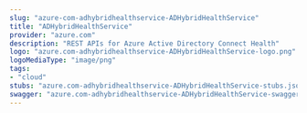 ```yaml
---
slug: "azure-com-adhybridhealthservice-ADHybridHealthService"
title: "ADHybridHealthService"
provider: "azure.com"
description: "REST APIs for Azure Active Directory Connect Health"
logo: "azure.com-adhybridhealthservice-ADHybridHealthService-logo.png"
logoMediaType: "image/png"
tags:
- "cloud"
stubs: "azure.com-adhybridhealthservice-ADHybridHealthService-stubs.json"
swagger: "azure.com-adhybridhealthservice-ADHybridHealthService-swagger.json"
---
```

